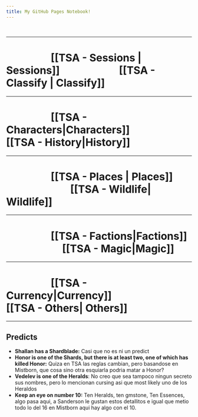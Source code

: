 ```yaml
---
title: My GitHub Pages Notebook!
---
```


<br>

---

#                             [[TSA - Sessions | Sessions]]                                   [[TSA - Classify | Classify]]

---

#                             [[TSA - Characters|Characters]]                              [[TSA - History|History]]

---

#                             [[TSA - Places | Places]]                                        [[TSA - Wildlife| Wildlife]]

---

#                             [[TSA - Factions|Factions]]                                    [[TSA - Magic|Magic]]

---

#                             [[TSA - Currency|Currency]]                                 [[TSA - Others| Others]]


---

## Predicts

- **Shallan has a Shardblade:** Casi que no es ni un predict
- **Honor is one of the Shards, but there is at least two, one of which has killed Honor:** Quiza en TSA las reglas cambian, pero basandose en Mistborn, que cosa sino otra esquiarla podria matar a Honor?
- **Vedelev is one of the Heralds**: No creo que sea tampoco ningun secreto sus nombres, pero lo mencionan cursing asi que most likely uno de los Heraldos
- **Keep an eye on number 10:** Ten Heralds, ten gmstone, Ten Essences, algo pasa aqui, a Sanderson le gustan estos detallitos e igual que metio todo lo del 16 en Mistborn aqui hay algo con el 10.

